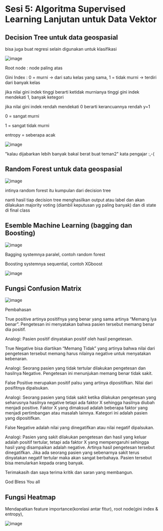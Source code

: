 # Sesi 5: Algoritma Supervised Learning Lanjutan untuk Data Vektor

## Decision Tree untuk data geospasial
bisa juga buat regresi selain digunakan untuk klasifikasi

![image](https://github.com/user-attachments/assets/7224351f-51e1-480c-9863-44832fd3eab6)


Root node : node paling atas

Gini Index : 0 = murni -> dari satu kelas yang sama, 1 = tidak murni -> terdiri dari banyak kelas

jika nilai gini indek tinggi berarti ketidak murnianya tinggi gini indek mendekati 1, banyak ketegori 

jika nilai gini indek rendah mendekati 0 berarti kerancuannya rendah y=1

0 = sangat murni

1 = sangat tidak murni

entropy = seberapa acak


![image](https://github.com/user-attachments/assets/ec1c873d-c749-451d-a000-9b75ef94e4db)

"kalau dijabarkan lebih banyak bakal berat buat teman2" kata pengajar :,-(

## Random Forest untuk data geospasial

![image](https://github.com/user-attachments/assets/39d18614-a611-4801-9f83-b9c3ce512dad)

intinya random forest itu kumpulan dari decision tree

nanti hasil tiap decision tree menghasilkan output atau label dan akan dilakukan majority voting (diambil keputusan yg paling banyak) dan di state di final class

## Esemble Machine Learning (bagging dan Boosting)

![image](https://github.com/user-attachments/assets/a8eff724-0701-4190-b70a-9ff29c192556)


Bagging systemnya paralel, contoh random forest

Boosting systemnya sequential, contoh XGboost

![image](https://github.com/user-attachments/assets/cb3357e1-e0f8-47ed-b661-c31b8832f1f1)


## Fungsi Confusion Matrix
![image](https://github.com/user-attachments/assets/90dd0175-a64c-4f0a-9dd9-31586fb29916)

Pembahasan

True positive artinya positifnya yang benar yang sama artinya “Memang Iya benar”. Pengetesan ini menyatakan bahwa pasien tersebut memang benar dia positif.

Analogi: Pasien positif dinyatakan positif oleh hasil pengetesan.

True Negative bisa diartikan “Memang Tidak” yang artinya bahwa nilai dari pengetesan tersebut memang harus nilainya negative untuk menyatakan kebenaran.

Analogi: Seorang pasien yang tidak tertular dilakukan pengetesan dan hasilnya Negative. Pengetesan ini menunjukan memang benar tidak sakit.

False Positive merupakan positif palsu yang artinya dipositifkan. Nilai dari posifitnya dipalsukan.

Analogi: Seorang pasien yang tidak sakit ketika dilakukan pengetesan yang seharusnya hasilnya negative tetapi ada faktor X sehingga hasilnya diubah menjadi positive. Faktor X yang dimaksud adalah beberapa faktor yang menjadi pertimbangan atau masalah lainnya. Kategori ini adalah pasien yang dipositifkan.

False Negative adalah nilai yang dinegatifkan atau nilai negatif dipalsukan.

Analogi: Pasien yang sakit dilakukan pengetesan dan hasil yang keluar adalah positif tertular, tetapi ada faktor X yang mempengaruhi sehingga hasil yang disampaikan adalah negative. Artinya hasil pengetesan tersebut dinegatifkan. Jika ada seorang pasien yang sebenarnya sakit terus dinyatakan negatif tertular maka akan sangat berbahaya. Pasien tersebut bisa menularkan kepada orang banyak.

Terimakasih dan saya terima kritik dan saran yang membangun.

God Bless You all

## Fungsi Heatmap
Mendapatkan feature importance(korelasi antar fitur), root node(gini index & entropy),

![image](https://github.com/user-attachments/assets/91d750d0-cbc3-4502-859c-c6796fd3967d)

